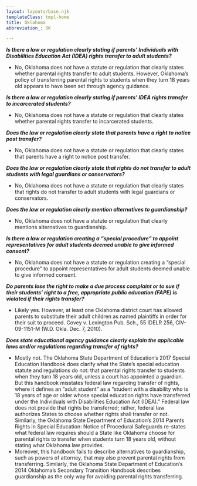 ```yaml
---
layout: layouts/base.njk
templateClass: tmpl-home
title: Oklahoma
abbreviation_: OK

---
```

**_Is there a law or regulation clearly stating if parents’ Individuals with Disabilities Education Act (IDEA) rights transfer to adult students?_**

* No, Oklahoma does not have a statute or regulation that clearly states whether parental rights transfer to adult students. However, Oklahoma’s policy of transferring parental rights to students when they turn 18 years old appears to have been set through agency guidance.

**_Is there a law or regulation clearly stating if parents’ IDEA rights transfer to incarcerated students?_**

* No, Oklahoma does not have a statute or regulation that clearly states whether parental rights transfer to incarcerated students.

**_Does the law or regulation clearly state that parents have a right to notice post transfer?_**

* No, Oklahoma does not have a statute or regulation that clearly states that parents have a right to notice post transfer.

**_Does the law or regulation clearly state that rights do not transfer to adult students with legal guardians or conservators?_**

* No, Oklahoma does not have a statute or regulation that clearly states that rights do not transfer to adult students with legal guardians or conservators.

**_Does the law or regulation clearly mention alternatives to guardianship?_**

* No, Oklahoma does not have a statute or regulation that clearly mentions alternatives to guardianship.

**_Is there a law or regulation creating a “special procedure” to appoint representatives for adult students deemed unable to give informed consent?_**

* No, Oklahoma does not have a statute or regulation creating a “special procedure” to appoint representatives for adult students deemed unable to give informed consent.

**_Do parents lose the right to make a due process complaint or to sue if their students’ right to a free, appropriate public education (FAPE) is violated if their rights transfer?_**

* Likely yes. However, at least one Oklahoma district court has allowed parents to substitute their adult children as named plaintiffs in order for their suit to proceed. Covey v. Lexington Pub. Sch., 55 IDELR 256, CIV-09-1151-M (W.D. Okla. Dec. 7, 2010).

**_Does state educational agency guidance clearly explain the applicable laws and/or regulations regarding transfer of rights?_**

* Mostly not. The Oklahoma State Department of Education‘s 2017 Special Education Handbook does clarify what the State’s special education statute and regulations do not: that parental rights transfer to students when they turn 18 years old, unless a court has appointed a guardian. But this handbook misstates federal law regarding transfer of rights, where it defines an “adult student” as a “student with a disability who is 18 years of age or older whose special education rights have transferred under the Individuals with Disabilities Education Act (IDEA).” Federal law does not provide that rights be transferred; rather, federal law authorizes States to choose whether rights shall transfer or not. Similarly, the Oklahoma State Department of Education’s 2014 Parents Rights in Special Education: Notice of Procedural Safeguards re-states what federal law requires should a State like Oklahoma choose for parental rights to transfer when students turn 18 years old, without stating what Oklahoma law provides.
* Moreover, this handbook fails to describe alternatives to guardianship, such as powers of attorney, that may also prevent parental rights from transferring. Similarly, the Oklahoma State Department of Education‘s 2014 Oklahoma’s Secondary Transition Handbook describes guardianship as the only way for avoiding parental rights transferring.